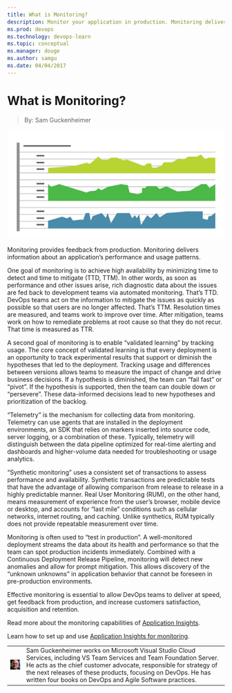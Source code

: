 ```yaml
---
title: What is Monitoring?
description: Monitor your application in production. Monitoring delivers information about an application’s performance and usage patterns.
ms.prod: devops
ms.technology: devops-learn
ms.topic: conceptual
ms.manager: douge
ms.author: samgu
ms.date: 04/04/2017
---
```


# What is Monitoring?
> By: Sam Guckenheimer

![Monitoring surfaces production data in real time](_img/Monitoring_600x300.png)

Monitoring provides feedback from production. Monitoring delivers
information about an application’s performance and usage patterns.

One goal of monitoring is to achieve high availability by minimizing
time to detect and time to mitigate (TTD, TTM). In other words, as soon
as performance and other issues arise, rich diagnostic data about the
issues are fed back to development teams via automated monitoring.
That’s TTD. DevOps teams act on the information to mitigate the issues
as quickly as possible so that users are no longer affected. That’s TTM.
Resolution times are measured, and teams work to improve over time.
After mitigation, teams work on how to remediate problems at root cause
so that they do not recur. That time is measured as TTR.

A second goal of monitoring is to enable “validated learning” by
tracking usage. The core concept of validated learning is that every
deployment is an opportunity to track experimental results that support
or diminish the hypotheses that led to the deployment. Tracking usage
and differences between versions allows teams to measure the impact of
change and drive business decisions. If a hypothesis is diminished, the
team can “fail fast” or “pivot”. If the hypothesis is supported, then
the team can double down or “persevere”. These data-informed decisions
lead to new hypotheses and prioritization of the backlog.

“Telemetry” is the mechanism for collecting data from monitoring.
Telemetry can use agents that are installed in the deployment
environments, an SDK that relies on markers inserted into source code,
server logging, or a combination of these. Typically, telemetry will
distinguish between the data pipeline optimized for real-time alerting
and dashboards and higher-volume data needed for troubleshooting or
usage analytics.

“Synthetic monitoring” uses a consistent set of transactions to assess
performance and availability. Synthetic transactions are predictable
tests that have the advantage of allowing comparison from release to
release in a highly predictable manner. Real User Monitoring (RUM), on
the other hand, means measurement of experience from the user’s browser,
mobile device or desktop, and accounts for “last mile” conditions such
as cellular networks, internet routing, and caching. Unlike synthetics,
RUM typically does not provide repeatable measurement over time.

Monitoring is often used to “test in production”. A well-monitored
deployment streams the data about its health and performance so that the
team can spot production incidents immediately. Combined with a
Continuous Deployment Release Pipeline, monitoring will detect new
anomalies and allow for prompt mitigation. This allows discovery of the
“unknown unknowns” in application behavior that cannot be foreseen in
pre-production environments.

Effective monitoring is essential to allow DevOps teams to deliver at
speed, get feedback from production, and increase customers
satisfaction, acquisition and retention.

Read more about the monitoring capabilities of [Application Insights](https://azure.microsoft.com/services/application-insights/).

Learn how to set up and use [Application Insights for monitoring](https://azure.microsoft.com/documentation/articles/app-insights-overview/).

|             |                           |
|-------------|---------------------------|
|![Image: Sam Guckenheimer, MSFT](_img/samgu-avatar.jpg)|Sam Guckenheimer works on Microsoft Visual Studio Cloud Services, including VS Team Services and Team Foundation Server. He acts as the chief customer advocate, responsible for strategy of the next releases of these products, focusing on DevOps. He has written four books on DevOps and Agile Software practices.|